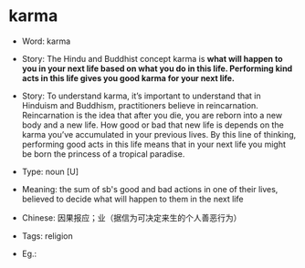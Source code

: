 # karma

- Word: karma
- Story: The Hindu and Buddhist concept karma is **what will happen to you in your next life based on what you do in this life. Performing kind acts in this life gives you good karma for your next life.**
- Story: To understand karma, it’s important to understand that in Hinduism and Buddhism, practitioners believe in reincarnation. Reincarnation is the idea that after you die, you are reborn into a new body and a new life. How good or bad that new life is depends on the karma you’ve accumulated in your previous lives. By this line of thinking, performing good acts in this life means that in your next life you might be born the princess of a tropical paradise.

- Type: noun [U]
- Meaning: the sum of sb's good and bad actions in one of their lives, believed to decide what will happen to them in the next life
- Chinese: 因果报应；业（据信为可决定来生的个人善恶行为）
- Tags: religion
- Eg.: 

